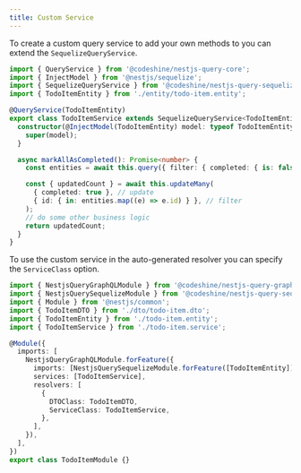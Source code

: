 ```yaml
---
title: Custom Service
---
```


To create a custom query service to add your own methods to you can extend the `SequelizeQueryService`.

```ts title="todo-item.service.ts"
import { QueryService } from '@codeshine/nestjs-query-core';
import { InjectModel } from '@nestjs/sequelize';
import { SequelizeQueryService } from '@codeshine/nestjs-query-sequelize';
import { TodoItemEntity } from './entity/todo-item.entity';

@QueryService(TodoItemEntity)
export class TodoItemService extends SequelizeQueryService<TodoItemEntity> {
  constructor(@InjectModel(TodoItemEntity) model: typeof TodoItemEntity) {
    super(model);
  }

  async markAllAsCompleted(): Promise<number> {
    const entities = await this.query({ filter: { completed: { is: false } } });

    const { updatedCount } = await this.updateMany(
      { completed: true }, // update
      { id: { in: entities.map((e) => e.id) } }, // filter
    );
    // do some other business logic
    return updatedCount;
  }
}
```

To use the custom service in the auto-generated resolver you can specify the `ServiceClass` option.

```ts title="todo-item.module.ts" {12,16}
import { NestjsQueryGraphQLModule } from '@codeshine/nestjs-query-graphql';
import { NestjsQuerySequelizeModule } from '@codeshine/nestjs-query-sequelize';
import { Module } from '@nestjs/common';
import { TodoItemDTO } from './dto/todo-item.dto';
import { TodoItemEntity } from './todo-item.entity';
import { TodoItemService } from './todo-item.service';

@Module({
  imports: [
    NestjsQueryGraphQLModule.forFeature({
      imports: [NestjsQuerySequelizeModule.forFeature([TodoItemEntity])],
      services: [TodoItemService],
      resolvers: [
        {
          DTOClass: TodoItemDTO,
          ServiceClass: TodoItemService,
        },
      ],
    }),
  ],
})
export class TodoItemModule {}
```
